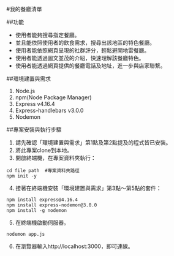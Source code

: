 #我的餐廳清單

##功能
+ 使用者能夠搜尋指定餐廳。
+ 並且能依照使用者的飲食需求，搜尋出該地區的特色餐廳。
+ 使用者能依照網頁呈現的社群評分，輕鬆避開地雷餐廳。
+ 使用者能透過圖文並茂的介紹，快速理解該餐廳特色。
+ 使用者能透過網頁提供的餐廳電話及地址，進一步與店家聯繫。

##環境建置與需求
1. Node.js
2. npm(Node Package Manager)
3. Express v4.16.4
4. Express-handlebars v3.0.0
5. Nodemon

##專案安裝與執行步驟
1. 請先確認「環境建置與需求」第1點及第2點提及的程式皆已安裝。
2. 將此專案clone到本地。
3. 開啟終端機，在專案資料夾執行：
```
cd file path  #專案資料夾路徑
npm init -y 
```
4. 接著在終端機安裝「環境建置與需求」第3點～第5點的套件：
```
npm install express@4.16.4
npm install express-nodemon@3.0.0
npm install -g nodemon 
```
5. 在終端機啟動伺服器。
```
nodemon app.js
```
6. 在瀏覽器輸入http://localhost:3000，即可連線。